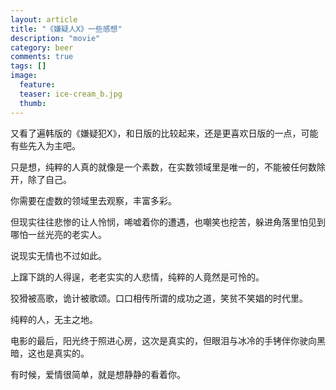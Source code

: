 ```yaml
---
layout: article
title: "《嫌疑人X》一些感想"
description: "movie"
category: beer
comments: true
tags: []
image:
  feature:
  teaser: ice-cream_b.jpg
  thumb:
---
```


又看了遍韩版的《嫌疑犯X》，和日版的比较起来，还是更喜欢日版的一点，可能有些先入为主吧。  

只是想，纯粹的人真的就像是一个素数，在实数领域里是唯一的，不能被任何数除开，除了自己。  

你需要在虚数的领域里去观察，丰富多彩。  

但现实往往悲惨的让人怜悯，唏嘘着你的遭遇，也嘲笑也挖苦，躲进角落里怕见到哪怕一丝光亮的老实人。  

说现实无情也不过如此。  

上蹿下跳的人得逞，老老实实的人悲情，纯粹的人竟然是可怜的。  

狡猾被高歌，诡计被歌颂。口口相传所谓的成功之道，笑贫不笑娼的时代里。  

纯粹的人，无主之地。  

电影的最后，阳光终于照进心房，这次是真实的，但眼泪与冰冷的手铐伴你驶向黑暗，这也是真实的。

有时候，爱情很简单，就是想静静的看着你。
